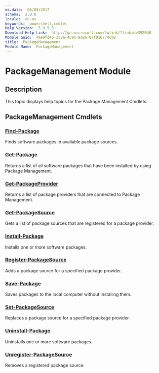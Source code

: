 ```yaml
---
ms.date:  06/09/2017
schema:  2.0.0
locale:  en-us
keywords:  powershell,cmdlet
Help Version:  5.0.5.3
Download Help Link:  http://go.microsoft.com/fwlink/?linkid=392040
Module Guid:  4ae9fd46-338a-459c-8186-07f910774cb8
title:  PackageManagement
Module Name:  PackageManagement
---
```

# PackageManagement Module

## Description

This topic displays help topics for the Package Management Cmdlets.

## PackageManagement Cmdlets

### [Find-Package](Find-Package.md)

Finds software packages in available package sources.

### [Get-Package](Get-Package.md)

Returns a list of all software packages that have been installed by using Package Management.

### [Get-PackageProvider](Get-PackageProvider.md)

Returns a list of package providers that are connected to Package Management.

### [Get-PackageSource](Get-PackageSource.md)

Gets a list of package sources that are registered for a package provider.

### [Install-Package](Install-Package.md)

Installs one or more software packages.

### [Register-PackageSource](Register-PackageSource.md)

Adds a package source for a specified package provider.

### [Save-Package](Save-Package.md)

Saves packages to the local computer without installing them.

### [Set-PackageSource](Set-PackageSource.md)

Replaces a package source for a specified package provider.

### [Uninstall-Package](Uninstall-Package.md)

Uninstalls one or more software packages.

### [Unregister-PackageSource](Unregister-PackageSource.md)

Removes a registered package source.
